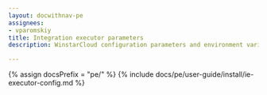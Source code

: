 ```yaml
---
layout: docwithnav-pe
assignees:
- vparomskiy
title: Integration executor parameters
description: WinstarCloud configuration parameters and environment variables

---
```


{% assign docsPrefix = "pe/" %}
{% include docs/pe/user-guide/install/ie-executor-config.md %}
